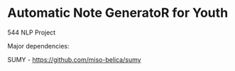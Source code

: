 # Automatic Note GeneratoR for Youth
544 NLP Project

Major dependencies:


SUMY -  https://github.com/miso-belica/sumy
